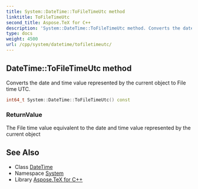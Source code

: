 ```yaml
---
title: System::DateTime::ToFileTimeUtc method
linktitle: ToFileTimeUtc
second_title: Aspose.TeX for C++
description: 'System::DateTime::ToFileTimeUtc method. Converts the date and time value represented by the current object to File time UTC in C++.'
type: docs
weight: 4500
url: /cpp/system/datetime/tofiletimeutc/
---
```

## DateTime::ToFileTimeUtc method


Converts the date and time value represented by the current object to File time UTC.

```cpp
int64_t System::DateTime::ToFileTimeUtc() const
```


### ReturnValue

The File time value equivalent to the date and time value represented by the current object

## See Also

* Class [DateTime](../)
* Namespace [System](../../)
* Library [Aspose.TeX for C++](../../../)
